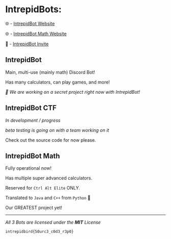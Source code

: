 # IntrepidBots:

🌐 - [IntrepidBot Website](https://sites.google.com/view/intrepidbot)

🌐 - [IntrepidBot Math Website](https://sites.google.com/view/intrepidbot-math)

🤖 - [IntrepidBot Invite](https://discord.com/api/oauth2/authorize?client_id=842849935434317915&redirect_uri=https%3A%2F%2Fdiscordapp.com%2Foauth2%2Fauthorize%3F%26client_id%3D842849935434317915%26scope%3Dbot&response_type=code&scope=rpc.activities.write%20messages.read%20applications.commands)

## IntrepidBot

Main, multi-use (mainly math) Discord Bot!

Has many calculators, can play games, and more!

*🤫 We are working on a secret project right now with IntrepidBot!*

## IntrepidBot CTF

*In development / progress*

*beta testing is going on with a team working on it*

Check out the source code for now please.

## IntrepidBot Math

Fully operational now!

Has multiple super advanced calculators.

Reserved for `Ctrl Alt Elite` ONLY.

Translated to `Java` and `C++` from `Python` 🥳

Our GREATEST project yet!

---------------------------------------------------------------------------------------------------------------------------------------------------------------------------------------------------------------------------------------------------
*All 3 Bots are licensed under the **MIT** License*

`intrepidbird{50urc3_c0d3_r3p0}`
